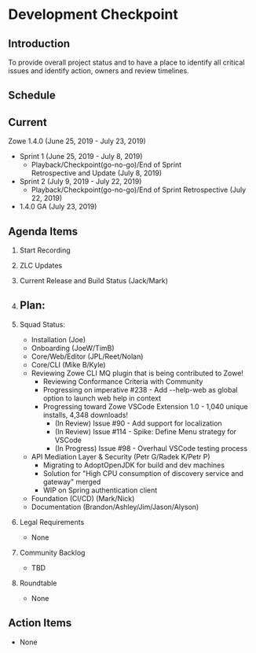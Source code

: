 # Development Checkpoint

Introduction
------------
To provide overall project status and to have a place to identify all critical issues and identify action, owners and review timelines.

Schedule
--------

Current
-------

Zowe 1.4.0 (June 25, 2019	- July 23, 2019)
- Sprint 1 (June 25, 2019	- July 8, 2019)
  - Playback/Checkpoint(go-no-go)/End of Sprint Retrospective and Update (July 8, 2019)
- Sprint 2 (July 9, 2019 - July 22, 2019)
	- Playback/Checkpoint(go-no-go)/End of Sprint Retrospective (July 22, 2019)
- 1.4.0 GA (July 23, 2019)


Agenda Items
------------
1. Start Recording
2. ZLC Updates
3. Current Release and Build Status (Jack/Mark)
4. Plan:
    - 
5. Squad Status:
    - Installation (Joe)
    - Onboarding (JoeW/TimB)
    - Core/Web/Editor (JPL/Reet/Nolan)
    - Core/CLI (Mike B/Kyle)
    - Reviewing Zowe CLI MQ plugin that is being contributed to Zowe!
    	- Reviewing Conformance Criteria with Community
        - Progressing on imperative #238 - Add --help-web as global option to launch web help in context
    	- Progressing toward Zowe VSCode Extension 1.0 - 1,040 unique installs, 4,348 downloads!
            - (In Review) Issue #90 - Add support for localization
            - (In Review) Issue #114 - Spike: Define Menu strategy for VSCode
            - (In Progress) Issue #98 - Overhaul VSCode testing process
    - API Mediation Layer & Security (Petr G/Radek K/Petr P)
      - Migrating to AdoptOpenJDK for build and dev machines    
      - Solution for "High CPU consumption of discovery service and gateway" merged 
      - WIP on Spring authentication client
    - Foundation (CI/CD) (Mark/Nick)
    - Documentation (Brandon/Ashley/Jim/Jason/Alyson)


6. Legal Requirements
    - None

7. Community Backlog
    - TBD
8. Roundtable
    - None

Action Items
------------
- None
